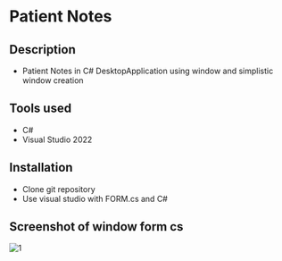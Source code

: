 # Patient Notes

## Description
- Patient Notes in C# DesktopApplication using window and simplistic window creation

## Tools used
- C#
- Visual Studio 2022

## Installation
- Clone git repository
- Use visual studio with FORM.cs and C#

## Screenshot of window form cs
![1](https://github.com/user-attachments/assets/f6fb7c6f-3ecc-4b33-98cb-0fe93cd7e460)
